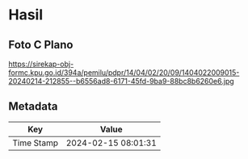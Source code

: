 # Hasil

## Foto C Plano

https://sirekap-obj-formc.kpu.go.id/394a/pemilu/pdpr/14/04/02/20/09/1404022009015-20240214-212855--b6556ad8-6171-45fd-9ba9-88bc8b6260e6.jpg


## Metadata

| Key        | Value               |
| ---------- | ------------------- |
| Time Stamp | 2024-02-15 08:01:31 |



